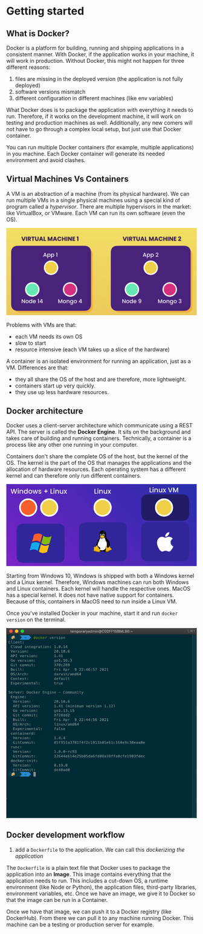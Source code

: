 # Getting started

## What is Docker?

Docker is a platform for building, running and shipping applications in a consistent manner. With Docker, if the application works in your machine, it will work in production. Without Docker, this might not happen for three different reasons:

1. files are missing in the deployed version (the application is not fully deployed)
2. software versions mismatch
3. different configuration in different machines (like env variables)

What Docker does is to package the application with everything it needs to run. Therefore, if it works on the development machine, it will work on testing and production machines as well. Additionally, any new comers will not have to go through a complex local setup, but just use that Docker container.

You can run multiple Docker containers (for example, multiple applications) in you machine. Each Docker container will generate its needed environment and avoid clashes.

## Virtual Machines Vs Containers

A VM is an abstraction of a machine (from its physical hardware). We can run multiple VMs in a single physical machines using a special kind of program called a *hypervisor*. There are multiple hypervisors in the market: like VirtualBox, or VMware. Each VM can run its own software (even the OS).

![vms](img/01_vms.png)

Problems with VMs are that:

- each VM needs its own OS
- slow to start
- resource intensive (each VM takes up a slice of the hardware)

A container is an isolated environment for running an application, just as a VM. Differences are that:

- they all share the OS of the host and are therefore, more lightweight.
- containers start up very quickly.
- they use up less hardware resources.

## Docker architecture

Docker uses a client-server architecture which communicate using a REST API. The server is called the **Docker Engine**. It sits on the background and takes care of building and running containers. Technically, a container is a process like any other one running in your computer.

Containers don't share the complete OS of the host, but the kernel of the OS. The kernel is the part of the OS that manages the applications and the allocation of hardware resources. Each operating system has a different kernel and can therefore only run different containers.

![kernels](img/02_kernels.png)

Starting from Windows 10, Windows is shipped with both a Windows kernel and a Linux kernel. Therefore, Windows machines can run both Windows and Linux containers. Each kernel will handle the respective ones. MacOS has a special kernel. It does not have native support for containers. Because of this, containers in MacOS need to run inside a Linux VM.

Once you've installed Docker in your machine, start it and run `docker version` on the terminal.

![docker version](img/03_docker_version.png)

## Docker development workflow

1. add a `Dockerfile` to the application. We can call this *dockerizing the application*

The `Dockerfile` is a plain text file that Docker uses to package the application into an **Image**. This image contains everything that the application needs to run. This includes a cut-down OS, a runtime environment (like Node or Python), the application files, third-party libraries, environment variables, etc. Once we have an image, we give it to Docker so that the image can be run in a Container.

Once we have that image, we can push it to a Docker registry (like DockerHub). From there we can pull it to any machine running Docker. This machine can be a testing or production server for example.
